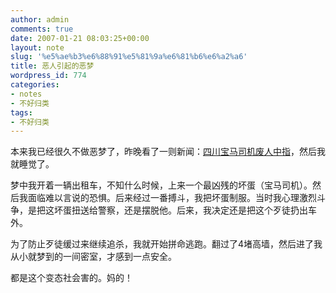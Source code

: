 ```yaml
---
author: admin
comments: true
date: 2007-01-21 08:03:25+00:00
layout: note
slug: '%e5%ae%b3%e6%88%91%e5%81%9a%e6%81%b6%e6%a2%a6'
title: 恶人引起的恶梦
wordpress_id: 774
categories:
- notes
- 不好归类
tags:
- 不好归类
---
```


本来我已经很久不做恶梦了，昨晚看了一则新闻：[四川宝马司机废人中指](http://www.bullog.cn/blogs/siyi/archives/23853.aspx)，然后我就睡觉了。

梦中我开着一辆出租车，不知什么时候，上来一个最凶残的坏蛋（宝马司机）。然后我面临难以言说的恐惧。后来经过一番搏斗，我把坏蛋制服。当时我心理激烈斗争，是把这坏蛋扭送给警察，还是摆脱他。后来，我决定还是把这个歹徒扔出车外。

为了防止歹徒缓过来继续追杀，我就开始拼命逃跑。翻过了4堵高墙，然后进了我从小就梦到的一间密室，才感到一点安全。

都是这个变态社会害的。妈的！
